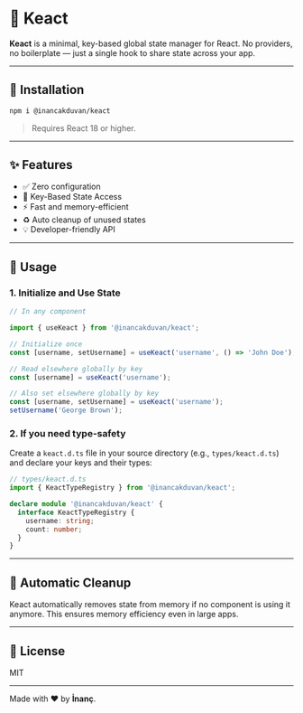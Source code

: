 # 🔑 Keact

**Keact** is a minimal, key-based global state manager for React. No providers, no boilerplate — just a single hook to share state across your app.

---

## 🚀 Installation

```bash
npm i @inancakduvan/keact
```

> Requires React 18 or higher.

---

## ✨ Features

- ✅ Zero configuration
- 🔑 Key-Based State Access
- ⚡ Fast and memory-efficient
- ♻️ Auto cleanup of unused states
- 💡 Developer-friendly API

---

## 🔧 Usage

### 1. Initialize and Use State

```ts
// In any component

import { useKeact } from '@inancakduvan/keact';

// Initialize once
const [username, setUsername] = useKeact('username', () => 'John Doe');

// Read elsewhere globally by key
const [username] = useKeact('username');

// Also set elsewhere globally by key
const [username, setUsername] = useKeact('username');
setUsername('George Brown');
```

### 2. If you need type-safety

Create a `keact.d.ts` file in your source directory (e.g., `types/keact.d.ts`) and declare your keys and their types:

```ts
// types/keact.d.ts
import { KeactTypeRegistry } from '@inancakduvan/keact';

declare module '@inancakduvan/keact' {
  interface KeactTypeRegistry {
    username: string;
    count: number;
  }
}
```

---

## 🧼 Automatic Cleanup

Keact automatically removes state from memory if no component is using it anymore. This ensures memory efficiency even in large apps.

---

## 📄 License

MIT

---

Made with ❤️ by **İnanç**.